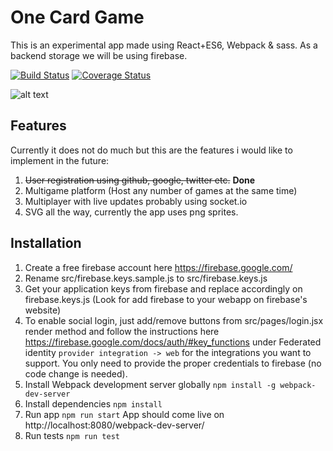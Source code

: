 # One Card Game

This is an experimental app made using React+ES6, Webpack & sass. As a backend storage we will be using firebase.

[![Build Status](https://travis-ci.org/lxibarra/one.svg?branch=game-setup)](https://travis-ci.org/lxibarra/one) [![Coverage Status](https://coveralls.io/repos/github/lxibarra/one/badge.svg?branch=game-setup)](https://coveralls.io/github/lxibarra/one?branch=game-setup)

![alt text](http://res.cloudinary.com/www-codervelop-com/image/upload/e_shadow/v1457558998/Screen_Shot_2016-03-09_at_1.16.34_PM_bj68ni.png "One card game")




## Features
Currently it does not do much but this are the features i would like to implement in the future:

1. ~~User registration using github, google, twitter etc.~~ **Done**
1. Multigame platform (Host any number of games at the same time)
1. Multiplayer with live updates probably using socket.io
1. SVG all the way, currently the app uses png sprites.

## Installation
1. Create a free firebase account here https://firebase.google.com/
1. Rename src/firebase.keys.sample.js to src/firebase.keys.js
1. Get your application keys from firebase and replace accordingly on firebase.keys.js (Look for add firebase to your webapp on firebase's website)
1. To enable social login, just add/remove buttons from src/pages/login.jsx render method and follow the instructions here https://firebase.google.com/docs/auth/#key_functions under Federated identity `provider integration -> web` for the integrations you want to support. You only need to provide the proper credentials to firebase (no code change is needed).
1. Install Webpack development server globally `npm install -g webpack-dev-server`
1. Install dependencies `npm install `
1. Run app `npm run start` App should come live on http://localhost:8080/webpack-dev-server/
1. Run tests `npm run test`
